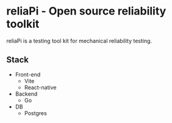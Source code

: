 # reliaPi - Open source reliability toolkit
reliaPi is a testing tool kit for mechanical reliability testing.

## Stack
- Front-end
  - Vite
  - React-native
- Backend
  - Go
- DB
  - Postgres
